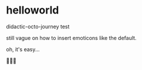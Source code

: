 # helloworld
didactic-octo-journey test

still vague on how to insert emoticons like the default. 

oh, it's easy...

🦖🦖🦖
